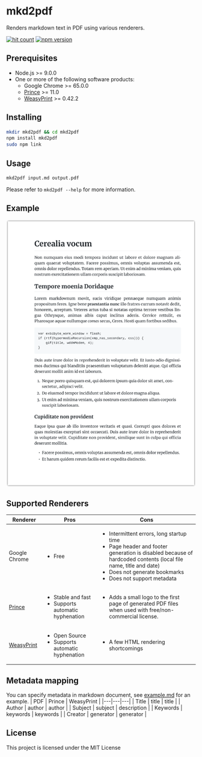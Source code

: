 # mkd2pdf
Renders markdown text in PDF using various renderers.

[![hit count](http://hits.dwyl.io/ivoronin/mkd2pdf.svg)](http://hits.dwyl.io/ivoronin/mkd2pdf) [![npm version](https://badge.fury.io/js/mkd2pdf.svg)](https://badge.fury.io/js/mkd2pdf)

## Prerequisites
 - Node.js >= 9.0.0
 - One or more of the following software products:
     - Google Chrome >= 65.0.0
     - [Prince](https://www.princexml.com/) >= 11.0
     - [WeasyPrint](http://weasyprint.org/) >= 0.42.2

## Installing
```bash
mkdir mkd2pdf && cd mkd2pdf
npm install mkd2pdf
sudo npm link
```

## Usage
```bash
mkd2pdf input.md output.pdf
```
Please refer to `mkd2pdf --help` for more information.

## Example
![lorem ipsum](https://raw.githubusercontent.com/ivoronin/mkd2pdf/master/example/example.png)

## Supported Renderers
| Renderer | Pros | Cons |
|---|---|---|
| Google Chrome | <ul><li>Free</li> | <ul><li>Intermittent errors, long startup time</li><li>Page header and footer generation is disabled because of hardcoded contents (local file name, title and date)</li><li>Does not generate bookmarks</li><li>Does not support metadata</li></ul> |
| [Prince](https://www.princexml.com/) | <ul><li>Stable and fast</li><li>Supports automatic hyphenation</li></ul> | <ul><li>Adds a small logo to the first page of generated PDF files when used with free/non-commercial license.</li></ul> |
| [WeasyPrint](http://weasyprint.org/) | <ul><li>Open Source</li><li>Supports automatic hyphenation</li></ul> | <ul><li>A few HTML rendering shortcomings</li></ul> |

## Metadata mapping
You can specify metadata in markdown document, see [example.md](https://github.com/ivoronin/mkd2pdf/blob/master/example/example.md) for an example.
| PDF | Prince | WeasyPrint |
|---|---|---|
| Title | title | title |
| Author | author | author |
| Subject | subject | description |
| Keywords | keywords | keywords |
| Creator | generator | generator |

## License
This project is licensed under the MIT License
